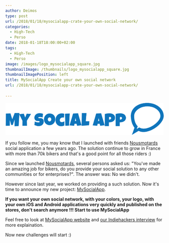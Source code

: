 ```yaml
---
author: Deimos
type: post
url: /2018/01/18/mysocialapp-crate-your-own-social-network/
categories:
  - High-Tech
  - Perso
date: 2018-01-18T18:00:00+02:00
tags:
  - High-Tech
  - Perso
image: /images/logo_mysocialapp_square.jpg
thumbnailImage: /thumbnails/logo_mysocialapp_square.jpg
thumbnailImagePosition: left
title: MySocialApp Create your own social network
url: /2018/01/18/mysocialapp-crate-your-own-social-network/

---
```


![MySocialApp](/images/logo_mysocialapp.png)

If you follow me, you may know that I launched with friends [Nousmotards][1] social application a few years ago. The solution continue to grow in France with more than 70k bikers and that's a good point for all those riders :)

Since we launched [Nousmotards][1], several persons asked us: "You've made an amazing job for bikers, do you provide your social solution to any other communities or for enterprises?". The answer was: No we didn't.

However since last year, we worked on providing a such solution. Now it's time to announce my new project: [MySocialApp][2].

**If you want your own social network, with your colors, your logo, with your own iOS and Android applications very quickly and published on the stores, don't search anymore !!! Start to use MySocialApp**

Feel free to look at [MySocialApp website][2] and [our Indiehackers interview][3] for more explaination.

Now new challenges will start :)

 [1]: https://www.nousmotards.com
 [2]: https://mysocialapp.io
 [3]: https://www.indiehackers.com/interview/mysocialapp-2e608c3258
